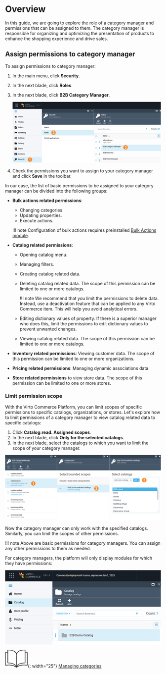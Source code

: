 # Overview

In this guide, we are going to explore the role of a category manager and permissions that can be assigned to them. The category manager is responsible for organizing and optimizing the presentation of products to enhance the shopping experience and drive sales. 

## Assign permissions to category manager

To assign permissions to category manager:

1. In the main menu, click **Security**.
1. In the next blade, click **Roles**.
1. In the next blade, click **B2B Category Manager**.

    ![Add category manager](media/add-category-manager.png)

1. Check the permissions you want to assign to your category manager and click **Save** in the toolbar.

In our case, the list of basic permissions to be assigned to your category manager can be divided into the following groups:

* **Bulk actions related permissions**:
    * Changing categories.
    * Updating properties.
    * Execute actions.

    !!! note 
        Configuration of bulk actions requires preinstalled [Bulk Actions module](https://github.com/VirtoCommerce/vc-module-bulk-actions/releases).

* **Catalog related permissions**:
    * Opening catalog menu.
    * Managing filters.
    * Creating catalog related data.
    * Deleting catalog related data. The scope of this permission can be limited to one or more catalogs.

        !!! note
            We recommend that you limit the permissions to delete data. Instead, use a deactivation feature that can be applied to any Virto Commerce item. This will help you avoid analytical errors.
    
    * Editing dictionary values of property. If there is a superior manager who does this, limit the permissions to edit dictionary values to prevent unwanted changes.

    * Viewing catalog related data. The scope of this permission can be limited to one or more catalogs.

* **Inventory related permissions**: Viewing customer data. The scope of this permission can be limited to one or more organizations.

* **Pricing related permissions**: Managing dynamic associations data.

* **Store related permissions** to view store data. The scope of this permission can be limited to one or more stores.

### Limit permission scope

With the Virto Commerce Platform, you can limit scopes of specific permissions to specific catalogs, organizations, or stores. Let's explore how to limit permissions of a category manager to view catalog related data to specific catalogs:

1. Click **Catalog:read. Assigned scopes**. 
1. In the next blade, click **Only for the selected catalogs**. 
1. In the next blade, select the catalogs to which you want to limit the scope of your category manager.

![Scope of catalogs](media/category-manager-limitations.png)

Now the category manager can only work with the specified catalogs. Similarly, you can limit the scopes of other permissions.

!!! note
    Above are basic permissions for category managers. You can assign any other permissions to them as needed.

For category managers, the platform will only display modules for which they have permissions:

![Modules for category managers](media/category-manager-limitations2.png)

![Readmore](media/readmore.png){: width="25"} [Managing categories](../catalog/managing-categories.md)
